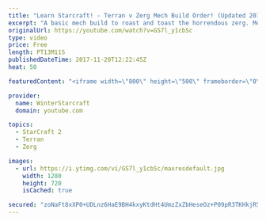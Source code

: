 ```yaml
---
title: "Learn Starcraft! - Terran v Zerg Mech Build Order! (Updated 2018)"
excerpt: "A basic mech build to roast and toast the horrendous zerg. Meant for lower level players looking for some direction! -- Watch live at https://www.twitch.tv/wintergaming"
originalUrl: https://youtube.com/watch?v=GS7l_y1cbSc
type: video
price: Free
length: PT13M11S
publishedDateTime: 2017-11-20T12:22:45Z
heat: 50

featuredContent: "<iframe width=\"800\" height=\"500\" frameborder=\"0\" src=\"https://www.youtube.com/embed/GS7l_y1cbSc\" allow=\"accelerometer; autoplay; encrypted-media; gyroscope; picture-in-picture\" allowfullscreen></iframe>"

provider:
  name: WinterStarcraft
  domain: youtube.com

topics:
  - StarCraft 2
  - Terran
  - Zerg

images:
  - url: https://i.ytimg.com/vi/GS7l_y1cbSc/maxresdefault.jpg
    width: 1280
    height: 720
    isCached: true

secured: "zoNaFt8xXP0+UDLnz6HaE9BH4kxyKtdHt4UmzZxZbHeseOz+P09pR3TKHkjR5ZNj/Dw2V94TwfG27j6K/pBCRggKzT5QVRVWx7Iy1SNp3i3Q1Ik60RuDdTH1BI0LRd2Brx3KMRDnE6rQhenKjihta/MmWNoCGZc9dBysjDVdBM9VPcAXHZ4Hqp+ka3q/b4hISRg1cMJuwbov2XgS7Y0CHlU0ah5GTHBpy4W9Y3umGTBjO7564DptiRGsMTll4QevMsXeZ8w13ALXSx4Bu0u4NUW9974hYNH1novOQh+HfaAywUoa5Z/JZBrDxk7O3apjiqFtPmUVCGFQ37K9+x2wX2A6LeEcEmFKlCRpSRpcVv79wACECuFvycQeCQKnjsjuMGAPfsqbKy+/M+0Od8A3/ygvyBG9Csh9ZTA75U9k4Jg=;+sajX6tmVkzfcKpoSV+qRA=="
---
```


